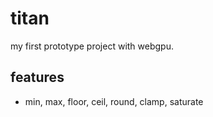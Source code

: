 # titan

my first prototype project with webgpu.

## features

* min, max, floor, ceil, round, clamp, saturate
